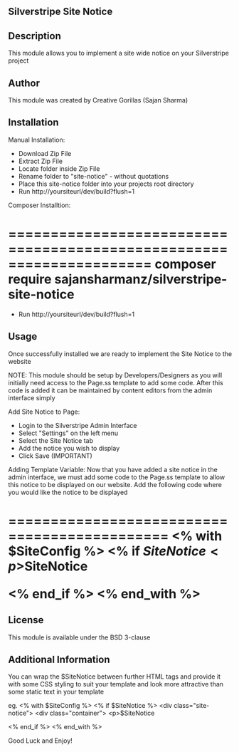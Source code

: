 ## Silverstripe Site Notice

## Description
This module allows you to implement a site wide notice on your Silverstripe project

## Author
This module was created by Creative Gorillas (Sajan Sharma)

## Installation
Manual Installation:
- Download Zip File
- Extract Zip File
- Locate folder inside Zip File
- Rename folder to "site-notice" - without quotations
- Place this site-notice folder into your projects root directory
- Run http://yoursiteurl/dev/build?flush=1

Composer Installtion:

=====================================================================
	composer require sajansharmanz/silverstripe-site-notice
=====================================================================

- Run http://yoursiteurl/dev/build?flush=1

## Usage
Once successfully installed we are ready to implement the Site Notice to the website

NOTE: This module should be setup by Developers/Designers as you will initially need access to the Page.ss template to add some code. After this code is added it can be maintained by content editors from the admin interface simply

Add Site Notice to Page:

- Login to the Silverstripe Admin Interface
- Select "Settings" on the left menu
- Select the Site Notice tab
- Add the notice you wish to display
- Click Save (IMPORTANT)

Adding Template Variable: Now that you have added a site notice in the admin interface, we must add some code to the Page.ss template to allow this notice to be displayed on our website. Add the following code where you would like the notice to be displayed

=============================================
<% with $SiteConfig %>
	<% if $SiteNotice %>
		<p>$SiteNotice</p>
	<% end_if %>
<% end_with %>
=============================================

## License
This module is available under the BSD 3-clause

## Additional Information
You can wrap the $SiteNotice between further HTML tags and provide it with some CSS styling to suit your template and look more attractive than some static text in your template

eg.
<% with $SiteConfig %>
	<% if $SiteNotice %>
		<div class="site-notice">
			<div class="container">
				<p>$SiteNotice</p>
			</div>
		</div>
	<% end_if %>
<% end_with %>


Good Luck and Enjoy!
